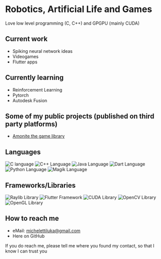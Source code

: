 # Robotics, Artificial Life and Games
Love low level programming (C, C++) and GPGPU (mainly CUDA)

## Current work
- Spiking neural network ideas
- Videogames
- Flutter apps

## Currently learning
- Reinforcement Learning
- Pytorch
- Autodesk Fusion

## Some of my public projects (published on third party platforms)
- [Amonite the game library](https://pypi.org/project/amonite/)

## Languages
![C language](https://img.shields.io/badge/C-A8B9CC?style=for-the-badge&logo=c&logoColor=FFFFFF)
![C++ Language](https://img.shields.io/badge/C%2B%2B-00599C?style=for-the-badge&logo=c%2B%2B&logoColor=FFFFFF)
![Java Language](https://img.shields.io/badge/Java-ED8B00?style=for-the-badge&logo=openjdk&logoColor=FFFFFF)
![Dart Language](https://img.shields.io/badge/Dart-0175C2?style=for-the-badge&logo=dart&logoColor=FFFFFF)
![Python Language](https://img.shields.io/badge/Python-3776AB?style=for-the-badge&logo=python&logoColor=FFFFFF)
![Magik Language](https://img.shields.io/badge/Magik-0870D8?style=for-the-badge&logo=generalelectric&logoColor=FFFFFF)

## Frameworks/Libraries
![Raylib Library](https://img.shields.io/badge/Raylib-000000?style=for-the-badge&logo=raylib&logoColor=FFFFFF)
![Flutter Framework](https://img.shields.io/badge/Flutter-02569B?style=for-the-badge&logo=flutter&logoColor=FFFFFF)
![CUDA Library](https://img.shields.io/badge/CUDA-76B900?style=for-the-badge&logo=nvidia&logoColor=FFFFFF)
![OpenCV Library](https://img.shields.io/badge/OpenCV-5C3EE8?style=for-the-badge&logo=opencv&logoColor=FFFFFF)
![OpenGL Library](https://img.shields.io/badge/OpenGL-5586A4?style=for-the-badge&logo=opengl&logoColor=FFFFFF)
<!-- ![PyTorch Library](https://img.shields.io/badge/PyTorch-EE4C2C?style=for-the-badge&logo=pytorch&logoColor=FFFFFF) -->

## How to reach me
- eMail: michelettiluka@gmail.com
- Here on GitHub

If you do reach me, please tell me where you found my contact, so that I know I can trust you

<!-- Badges are generated using https://shields.io/, via its static badge API, which in turn uses https://simpleicons.org/ in order to display logos -->
